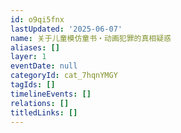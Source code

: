 ```yaml
---
id: o9qi5fnx
lastUpdated: '2025-06-07'
name: 关于儿童模仿童书・动画犯罪的真相疑惑
aliases: []
layer: 1
eventDate: null
categoryId: cat_7hqnYMGY
tagIds: []
timelineEvents: []
relations: []
titledLinks: []
---
```


